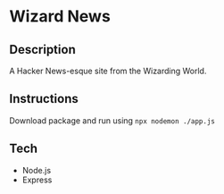 # Wizard News

## Description

A Hacker News-esque site from the Wizarding World.

## Instructions

Download package and run using `npx nodemon ./app.js`

## Tech

- Node.js
- Express
